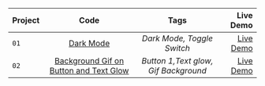 | Project        | Code   |Tags | Live Demo  |
| ------------- |:-------:| :---:|-----:|
| `01`  | [Dark Mode](https://github.com/bhavesh-chaudhari/1hr_MiniProjects-Components_HTML-CSS-JS/tree/main/Dark%20Mode) |*Dark Mode, Toggle Switch*|[Live Demo](https://bhavesh-chaudhari.github.io/1hr_MiniProjects-Components_HTML-CSS-JS/) |
| `02`  | [Background Gif on Button and Text Glow](https://github.com/bhavesh-chaudhari/1hr_MiniProjects-Components_HTML-CSS-JS/tree/main/Button%201) |*Button 1,Text glow, Gif Background*|[Live Demo](https://codepen.io/bhavesh_c/full/QWvbdrB) |
